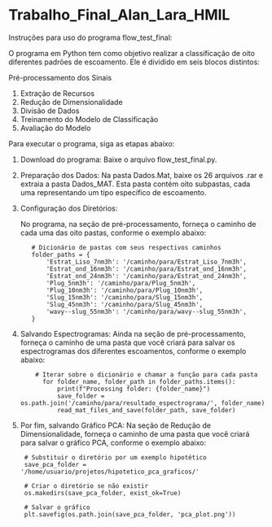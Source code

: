 # Trabalho_Final_Alan_Lara_HMIL

Instruções para uso do programa flow_test_final:

O programa em Python tem como objetivo realizar a classificação de oito diferentes padrões de escoamento. Ele é dividido em seis blocos distintos:

Pré-processamento dos Sinais
1) Extração de Recursos
2) Redução de Dimensionalidade
3) Divisão de Dados
4) Treinamento do Modelo de Classificação
5) Avaliação do Modelo
   
Para executar o programa, siga as etapas abaixo:

1) Download do programa:
    Baixe o arquivo flow_test_final.py.

2) Preparação dos Dados:
    Na pasta Dados.Mat, baixe os 26 arquivos .rar e extraia a pasta Dados_MAT. Esta pasta contém oito subpastas, cada uma representando um tipo específico de escoamento.

3) Configuração dos Diretórios:
   
    No programa, na seção de pré-processamento, forneça o caminho de cada uma das oito pastas, conforme o exemplo abaixo:

          # Dicionário de pastas com seus respectivos caminhos
          folder_paths = {
              'Estrat_Liso_7nm3h': '/caminho/para/Estrat_Liso_7nm3h',
              'Estrat_ond_16nm3h': '/caminho/para/Estrat_ond_16nm3h',
              'Estrat_ond_24nm3h': '/caminho/para/Estrat_ond_24nm3h',
              'Plug_5nm3h': '/caminho/para/Plug_5nm3h',
              'Plug_10nm3h': '/caminho/para/Plug_10nm3h',
              'Slug_15nm3h': '/caminho/para/Slug_15nm3h',
              'Slug_45nm3h': '/caminho/para/Slug_45nm3h',
              'wavy--slug_55nm3h': '/caminho/para/wavy--slug_55nm3h',
          }


4)  Salvando Espectrogramas:
     Ainda na seção de pré-processamento, forneça o caminho de uma pasta que você criará para salvar os espectrogramas dos diferentes escoamentos, conforme o exemplo abaixo:

            # Iterar sobre o dicionário e chamar a função para cada pasta
              for folder_name, folder_path in folder_paths.items():
                  print(f"Processing folder: {folder_name}")
                  save_folder = os.path.join('/caminho/para/resultado_espectrograma/', folder_name)
                  read_mat_files_and_save(folder_path, save_folder)
   
        

  5) Por fim,  salvando Gráfico PCA:
      Na seção de Redução de Dimensionalidade, forneça o caminho de uma pasta que você criará para salvar o gráfico PCA, conforme o exemplo abaixo:

          # Substituir o diretório por um exemplo hipotético
          save_pca_folder = '/home/usuario/projetos/hipotetico_pca_graficos/'
          
          # Criar o diretório se não existir
          os.makedirs(save_pca_folder, exist_ok=True)
          
          # Salvar o gráfico
          plt.savefig(os.path.join(save_pca_folder, 'pca_plot.png'))


     

